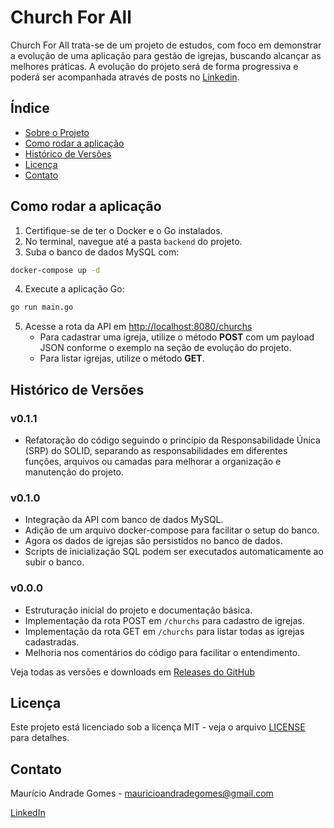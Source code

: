 # Church For All

Church For All trata-se de um projeto de estudos, com foco em demonstrar a evolução de uma aplicação para gestão de igrejas, buscando alcançar as melhores práticas. A evolução do projeto será de forma progressiva e poderá ser acompanhada através de posts no [Linkedin](https://www.linkedin.com/in/mauricioandradegomes/).

## Índice

- [Sobre o Projeto](#sobre-o-projeto)
- [Como rodar a aplicação](#como-rodar-a-aplicação)
- [Histórico de Versões](#histórico-de-versões)
- [Licença](#licença)
- [Contato](#contato)

## Como rodar a aplicação

1. Certifique-se de ter o Docker e o Go instalados.
2. No terminal, navegue até a pasta `backend` do projeto.
3. Suba o banco de dados MySQL com:

```sh
docker-compose up -d
```

4. Execute a aplicação Go:

```sh
go run main.go
```

5. Acesse a rota da API em [http://localhost:8080/churchs](http://localhost:8080/churchs)
   - Para cadastrar uma igreja, utilize o método **POST** com um payload JSON conforme o exemplo na seção de evolução do projeto.
   - Para listar igrejas, utilize o método **GET**.

## Histórico de Versões

### v0.1.1
- Refatoração do código seguindo o princípio da Responsabilidade Única (SRP) do SOLID, separando as responsabilidades em diferentes funções, arquivos ou camadas para melhorar a organização e manutenção do projeto.

### v0.1.0
- Integração da API com banco de dados MySQL.
- Adição de um arquivo docker-compose para facilitar o setup do banco.
- Agora os dados de igrejas são persistidos no banco de dados.
- Scripts de inicialização SQL podem ser executados automaticamente ao subir o banco.

### v0.0.0
- Estruturação inicial do projeto e documentação básica.
- Implementação da rota POST em `/churchs` para cadastro de igrejas.
- Implementação da rota GET em `/churchs` para listar todas as igrejas cadastradas.
- Melhoria nos comentários do código para facilitar o entendimento.

Veja todas as versões e downloads em [Releases do GitHub](https://github.com/MauricioGomes02/church-for-all/releases)

## Licença

Este projeto está licenciado sob a licença MIT - veja o arquivo [LICENSE](LICENSE) para detalhes. 

## Contato

Maurício Andrade Gomes - mauricioandradegomes@gmail.com

[LinkedIn](https://www.linkedin.com/in/mauricioandradegomes/)

 